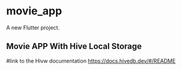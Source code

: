 # movie_app

A new Flutter project.

## Movie APP With Hive Local Storage
#link to the Hivw documentation
https://docs.hivedb.dev/#/README
